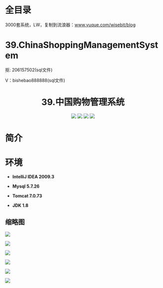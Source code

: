 # 全目录

3000套系统，LW，复制到流浪器：www.yuque.com/wisebit/blog
# 39.ChinaShoppingManagementSystem

<p>抠: 206157502(sql文件)</p>
<p>V：bishebao888888(sql文件)</p>

<p><h1 align="center">39.中国购物管理系统</h1></p>

<p align="center">
	<img src="https://img.shields.io/badge/jdk-1.8-orange.svg"/>
    <img src="https://img.shields.io/badge/spring-5.x-lightgrey.svg"/>
    <img src="https://img.shields.io/badge/springmvc-3.x-blue.svg"/>
    <img src="https://img.shields.io/badge/mybatis-3.x-blue.svg"/>
</p>

# 简介
>

# 环境

- <b>IntelliJ IDEA 2009.3</b>

- <b>Mysql 5.7.26</b>

- <b>Tomcat 7.0.73</b>

- <b>JDK 1.8</b>


## 缩略图

![](https://bitwise.oss-cn-heyuan.aliyuncs.com/2024/9/10/4201ccda-2c9f-405d-9cb2-1c3eaff9d16d.png)

![](https://bitwise.oss-cn-heyuan.aliyuncs.com/2024/9/10/9a0a65a9-34a5-4686-8e62-61c7eeed236d.png)

![](https://bitwise.oss-cn-heyuan.aliyuncs.com/2024/9/10/ab69e681-5bbf-4580-9c91-66ef27f08541.png)

![](https://bitwise.oss-cn-heyuan.aliyuncs.com/2024/9/10/d2a99a3a-b283-432c-b957-630f6effc381.png)

![](https://bitwise.oss-cn-heyuan.aliyuncs.com/2024/9/10/e0b4490b-cce5-47ef-80ba-8f34419a20ee.png)

![](https://bitwise.oss-cn-heyuan.aliyuncs.com/2024/9/10/0ab26897-6c03-4c3e-b05b-4a39af7aa3e5.png)

